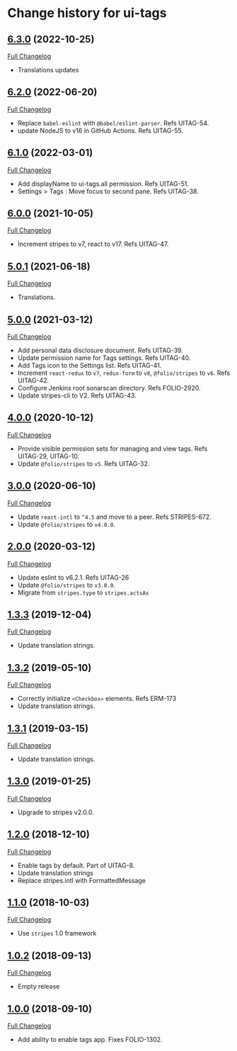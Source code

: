 # Change history for ui-tags

## [6.3.0](https://github.com/folio-org/ui-tags/tree/v6.3.0) (2022-10-25)
[Full Changelog](https://github.com/folio-org/ui-tags/compare/v6.2.0...v6.3.0)

* Translations updates

## [6.2.0](https://github.com/folio-org/ui-tags/tree/v6.2.0) (2022-06-20)
[Full Changelog](https://github.com/folio-org/ui-tags/compare/v6.1.0...v6.2.0)

* Replace `babel-eslint` with `@babel/eslint-parser`. Refs UITAG-54.
* update NodeJS to v16 in GitHub Actions. Refs UITAG-55.

## [6.1.0](https://github.com/folio-org/ui-tags/tree/v6.1.0) (2022-03-01)
[Full Changelog](https://github.com/folio-org/ui-tags/compare/v6.0.0...v6.1.0)

* Add displayName to ui-tags.all permission. Refs UITAG-51.
* Settings > Tags : Move focus to second pane. Refs UITAG-38.

## [6.0.0](https://github.com/folio-org/ui-tags/tree/v6.0.0) (2021-10-05)
[Full Changelog](https://github.com/folio-org/ui-tags/compare/v5.0.1...v6.0.0)

* Increment stripes to v7, react to v17. Refs UITAG-47.

## [5.0.1](https://github.com/folio-org/ui-tags/tree/v5.0.1) (2021-06-18)
[Full Changelog](https://github.com/folio-org/ui-tags/compare/v5.0.0...v5.0.1)

* Translations.

## [5.0.0](https://github.com/folio-org/ui-tags/tree/v5.0.0) (2021-03-12)
[Full Changelog](https://github.com/folio-org/ui-tags/compare/v4.0.0...v5.0.0)

* Add personal data disclosure document. Refs UITAG-39.
* Update permission name for Tags settings. Refs UITAG-40.
* Add Tags icon to the Settings list. Refs UITAG-41.
* Increment `react-redux` to `v7`, `redux-form` to `v8`, `@folio/stripes` to `v6`. Refs UITAG-42.
* Configure Jenkins root sonarscan directory. Refs FOLIO-2920.
* Update stripes-cli to V2. Refs UITAG-43.

## [4.0.0](https://github.com/folio-org/ui-tags/tree/v4.0.0) (2020-10-12)
[Full Changelog](https://github.com/folio-org/ui-tags/compare/v3.0.0...v4.0.0)

* Provide visible permission sets for managing and view tags. Refs UITAG-29, UITAG-10.
* Update `@folio/stripes` to `v5`. Refs UITAG-32.

## [3.0.0](https://github.com/folio-org/ui-tags/tree/v3.0.0) (2020-06-10)
[Full Changelog](https://github.com/folio-org/ui-tags/compare/v2.0.0...v3.0.0)

* Update `react-intl` to `^4.5` and move to a peer. Refs STRIPES-672.
* Update `@folio/stripes` to `v4.0.0`.

## [2.0.0](https://github.com/folio-org/ui-tags/tree/v2.0.0) (2020-03-12)
[Full Changelog](https://github.com/folio-org/ui-tags/compare/v1.3.3...v2.0.0)

* Update eslint to v6.2.1. Refs UITAG-26
* Update `@folio/stripes` to `v3.0.0`.
* Migrate from `stripes.type` to `stripes.actsAs`

## [1.3.3](https://github.com/folio-org/ui-tags/tree/v1.3.3) (2019-12-04)
[Full Changelog](https://github.com/folio-org/ui-tags/compare/v1.3.2...v1.3.3)

* Update translation strings.

## [1.3.2](https://github.com/folio-org/ui-tags/tree/v1.3.2) (2019-05-10)
[Full Changelog](https://github.com/folio-org/ui-tags/compare/v1.3.0...v1.3.1)

* Correctly initialize `<Checkbox>` elements. Refs ERM-173
* Update translation strings.

## [1.3.1](https://github.com/folio-org/ui-tags/tree/v1.3.1) (2019-03-15)
[Full Changelog](https://github.com/folio-org/ui-tags/compare/v1.3.0...v1.3.1)

* Update translation strings.

## [1.3.0](https://github.com/folio-org/ui-tags/tree/v1.3.0) (2019-01-25)
[Full Changelog](https://github.com/folio-org/ui-tags/compare/v1.2.0...v1.3.0)

* Upgrade to stripes v2.0.0.

## [1.2.0](https://github.com/folio-org/ui-tags/tree/v1.2.0) (2018-12-10)
[Full Changelog](https://github.com/folio-org/ui-tags/compare/v1.1.0...v1.2.0)

* Enable tags by default. Part of UITAG-8.
* Update translation strings
* Replace stripes.intl with FormattedMessage

## [1.1.0](https://github.com/folio-org/ui-tags/tree/v1.1.0) (2018-10-03)
[Full Changelog](https://github.com/folio-org/ui-tags/compare/v1.0.2...v1.1.0)

* Use `stripes` 1.0 framework

## [1.0.2](https://github.com/folio-org/ui-tags/tree/v1.0.2) (2018-09-13)
[Full Changelog](https://github.com/folio-org/ui-tags/compare/v1.0.0...v1.0.2)

* Empty release

## [1.0.0](https://github.com/folio-org/ui-tags/tree/v1.0.0) (2018-09-10)
[Full Changelog](https://github.com/folio-org/ui-tags/compare/v1.0.0...v1.0.0)

* Add ability to enable tags app. Fixes FOLIO-1302.
